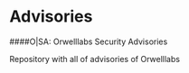 # Advisories
####O|SA: Orwelllabs Security Advisories


Repository with all of advisories of Orwelllabs
